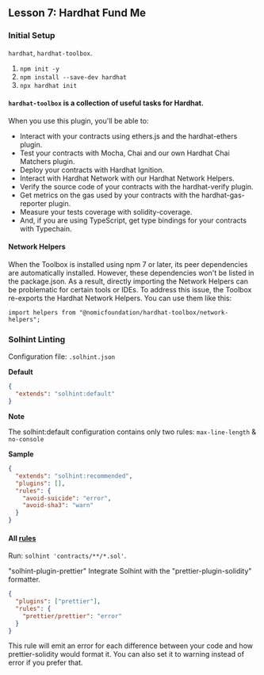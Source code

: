## Lesson 7: Hardhat Fund Me

### Initial Setup

`hardhat`, `hardhat-toolbox`.

1. `npm init -y`
2. `npm install --save-dev hardhat`
3. `npx hardhat init`

#### `hardhat-toolbox` is a collection of useful tasks for Hardhat.

When you use this plugin, you'll be able to:

- Interact with your contracts using ethers.js and the hardhat-ethers plugin.
- Test your contracts with Mocha, Chai and our own Hardhat Chai Matchers plugin.
- Deploy your contracts with Hardhat Ignition.
- Interact with Hardhat Network with our Hardhat Network Helpers.
- Verify the source code of your contracts with the hardhat-verify plugin.
- Get metrics on the gas used by your contracts with the hardhat-gas-reporter plugin.
- Measure your tests coverage with solidity-coverage.
- And, if you are using TypeScript, get type bindings for your contracts with Typechain.

#### Network Helpers

When the Toolbox is installed using npm 7 or later, its peer dependencies are automatically installed. However, these dependencies won't be listed in the package.json. As a result, directly importing the Network Helpers can be problematic for certain tools or IDEs. To address this issue, the Toolbox re-exports the Hardhat Network Helpers. You can use them like this:

`import helpers from "@nomicfoundation/hardhat-toolbox/network-helpers";`

### Solhint Linting

Configuration file: `.solhint.json`

**Default**

```json
{
  "extends": "solhint:default"
}
```

**Note**

The solhint:default configuration contains only two rules: `max-line-length` & `no-console`

**Sample**

```json
{
  "extends": "solhint:recommended",
  "plugins": [],
  "rules": {
    "avoid-suicide": "error",
    "avoid-sha3": "warn"
  }
}
```

#### All [rules](./solhint-rules.md)

Run: `solhint 'contracts/**/*.sol'`.

"solhint-plugin-prettier" Integrate Solhint with the "prettier-plugin-solidity" formatter.

```json
{
  "plugins": ["prettier"],
  "rules": {
    "prettier/prettier": "error"
  }
}
```

This rule will emit an error for each difference between your code and how prettier-solidity would format it. You can also set it to warning instead of error if you prefer that.
